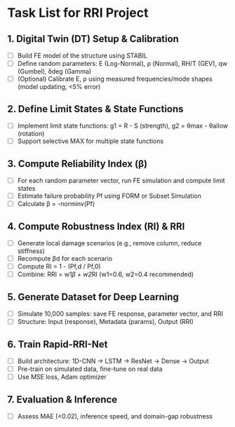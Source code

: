 # Task List for RRI Project

## 1. Digital Twin (DT) Setup & Calibration
- [ ] Build FE model of the structure using STABIL
- [ ] Define random parameters: E (Log-Normal), ρ (Normal), RH/T (GEV), qw (Gumbel), δdeg (Gamma)
- [ ] (Optional) Calibrate E, ρ using measured frequencies/mode shapes (model updating, <5% error)

## 2. Define Limit States & State Functions
- [ ] Implement limit state functions: g1 = R - S (strength), g2 = θmax - θallow (rotation)
- [ ] Support selective MAX for multiple state functions

## 3. Compute Reliability Index (β)
- [ ] For each random parameter vector, run FE simulation and compute limit states
- [ ] Estimate failure probability Pf using FORM or Subset Simulation
- [ ] Calculate β = -norminv(Pf)

## 4. Compute Robustness Index (RI) & RRI
- [ ] Generate local damage scenarios (e.g., remove column, reduce stiffness)
- [ ] Recompute βd for each scenario
- [ ] Compute RI = 1 - (Pf,d / Pf,0)
- [ ] Combine: RRI = w1*β + w2*RI (w1=0.6, w2=0.4 recommended)

## 5. Generate Dataset for Deep Learning
- [ ] Simulate 10,000 samples: save FE response, parameter vector, and RRI
- [ ] Structure: Input (response), Metadata (params), Output (RRI)

## 6. Train Rapid-RRI-Net
- [ ] Build architecture: 1D-CNN → LSTM → ResNet → Dense → Output
- [ ] Pre-train on simulated data, fine-tune on real data
- [ ] Use MSE loss, Adam optimizer

## 7. Evaluation & Inference
- [ ] Assess MAE (<0.02), inference speed, and domain-gap robustness
